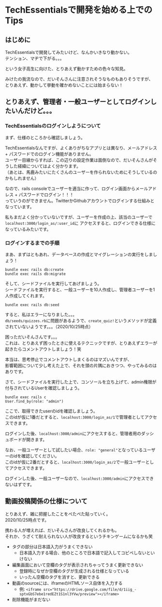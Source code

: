 # TechEssentialsで開発を始める上でのTips

## はじめに

TechEssentialsで開発してみたいけど、なんかいきなり動かない。  
テンション、マヂで下がる。。。  

という女子高生に向けた、とりあえず動かすための色々な知見。  

みけたの我流なので、だいそんさんに注意されそうなものもありそうですが、  
とりあえず、動かして挙動を確かめないことには始まらない！  

## とりあえず、管理者・一般ユーザーとしてログインしたいんだけど。。。  

### TechEssentialsのログインしようについて

まず、仕様のところから確認しましょう。  

TechEssentialsなんですが、よくありがちなアプリとは異なり、メールアドレス + パスワードでのログイン機能がありません。  
ユーザー目線からすれば、この辺りの設定作業は面倒なので、だいそんさんがそうした経緯についてはよく分かります。  
（あとは、馬鹿みたいにたくさんのユーザーを作られないためにそうしているのかもしれません）  

なので、rails consoleでユーザーを適当に作って、ログイン画面からメールアドレス + パスワードでログイン！！！  
っていうのができません。TwitterかGithubアカウントでログインする仕組みとなっています。  

私もまだよく分かっていないですが、ユーザーを作成の上、該当のユーザーで`localhost:3000/login_as/:user_id`に
アクセスすると、ログインできる仕様になっているみたいです。  

### ログインするまでの手順

まあ、まずはともあれ、データベースの作成とマイグレーションの実行をしましょう！  

```text
bundle exec rails db:create
bundle exec rails db:migrate
```

そして、シードファイルを実行してあげましょう。  
シードファイルを実行すると、一般ユーザーを10人作成し、管理者ユーザーを1人作成してくれます。  

```text
bundle exec rails db:seed
```

すると、私はエラーになりました。。。  
`db/seeds/quizzes.rb`に問題があるようで、`create_quiz!`というメソッドが定義されていないようです。。。（2020/10/25時点）  

困っただいそんさんです。。。  
これは、とりあえず困ったときに使えるテクニックですが、とりあえずエラーが起きたらコメントアウトしましょう！笑  

本当は、思考停止でコメントアウトしまくるのはマズいんですが、  
影響範囲について少し考えた上で、それを頭の片隅におきつつ、やってみるのはありです。  

さて、シードファイルを実行した上で、コンソールを立ち上げて、admin権限が付与されているUserを確認しましょう。  

```text
bundle exec rails c
User.find_by(role: "admin")
```

ここで、取得できたuserのidを確認しましょう。  
このidが仮に1番だとすると、`localhost:3000/login_as/1`で管理者としてアクセスできます。  

ログインした後、`localhost:3000/admin`にアクセスすると、管理者用のダッシュボードが開きます。  

なお、一般ユーザーとして試したい場合、`role: "general"`となっているユーザーのidを確認してください。  
このidが仮に2番だとすると、`localhost:3000/login_as/2`で一般ユーザーとしてアクセスできます。  

ログインした後、一般ユーザーなので、`localhost:3000/admin`にアクセスできないはずです。  

## 動画投稿関係の仕様について

とりあえず、雑に把握したことをぺたぺた貼っていく。  
2020/10/25時点です。  

携わる人が増えれば、だいそんさんが改良してくれるかも。  
それか、うざくて耐えられない人が改良するというチキンゲームになるかも笑

- タグの部分は日本語入力がうまくできない
  - 日本語入力する場合、他のところで日本語で記入してコピペしないといけない
- 編集画面において空欄のタグが表示されちゃってうまく更新できない
  - 登録時になぜか空欄のタグが生成される仕様となっている
  - いったん空欄のタグを消すと、更新できる
- 動画のsourceには、iframeのHTMLソース自体を入力する
  - 例: `<iframe src="https://drive.google.com/file/d/1iig_-sptxGbS7ebe1redEZt1S1nl3YVw/preview"></iframe>`
- 削除機能がまだない